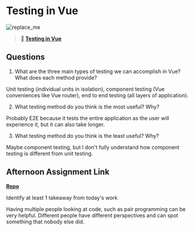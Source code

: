 # Testing in Vue

![replace_me](https://codeworks.blob.core.windows.net/public/assets/img/illustrations/placeholder.svg)

> **📖 [Testing in Vue](https://codeworksacademy.com/fs-student-guide/resources/wk8-9/04-Vue-Testing)**

## Questions

1. What are the three main types of testing we can accomplish in Vue? What does each method provide?

Unit testing (individual units in isolation), component testing (Vue conveniences like Vue router), end to end testing (all layers of application). 

2. What testing method do you think is the most useful? Why?

Probably E2E because it tests the entire application as the user will experience it, but it can also take longer. 

3. What testing method do you think is the least useful? Why?

Maybe component testing, but I don't fully understand how component testing is different from unit testing. 

## Afternoon Assignment Link

**[Repo](https://github.com/kyleem20/gameCloset)**

Identify at least 1 takeaway from today's work

Having multiple people looking at code, such as pair programming can be very helpful. Different people have different perspectives and can spot something that nobody else did. 